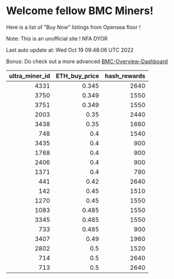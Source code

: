 # Welcome fellow BMC Miners!
Here is a list of "Buy Now" listings from Opensea floor !

Note: This is an unofficial site ! NFA DYOR

Last auto update at: Wed Oct 19 09:48:06 UTC 2022

Bonus: Do check out a more advanced [BMC-Overview-Dashboard](https://dune.com/defifunk/BMC-Overview-Dashboard)


|   ultra_miner_id |   ETH_buy_price |   hash_rewards |
|-----------------:|----------------:|---------------:|
|             4331 |           0.345 |           2640 |
|             3750 |           0.349 |           1550 |
|             3751 |           0.349 |           1550 |
|             2003 |           0.35  |           2440 |
|             3438 |           0.35  |           1660 |
|              748 |           0.4   |           1540 |
|             3435 |           0.4   |            900 |
|             1768 |           0.4   |            900 |
|             2406 |           0.4   |            900 |
|             1371 |           0.4   |            790 |
|              441 |           0.42  |           2640 |
|              142 |           0.45  |           1510 |
|             1270 |           0.45  |           1550 |
|             1083 |           0.485 |           1550 |
|             3345 |           0.485 |           1550 |
|              733 |           0.485 |            900 |
|             3407 |           0.49  |           1960 |
|             2802 |           0.5   |           1520 |
|              714 |           0.5   |           2640 |
|              713 |           0.5   |           2640 |
